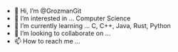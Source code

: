 - 👋 Hi, I’m @GrozmanGit
- 👀 I’m interested in ... Computer Science
- 🌱 I’m currently learning ... C, C++, Java, Rust, Python
- 💞️ I’m looking to collaborate on ... <!-- null --> 
- 📫 How to reach me ... <!-- null --> 

<!---
GrozmanGit/GrozmanGit is a ✨ special ✨ repository because its `README.md` (this file) appears on your GitHub profile.
You can click the Preview link to take a look at your changes.
--->
